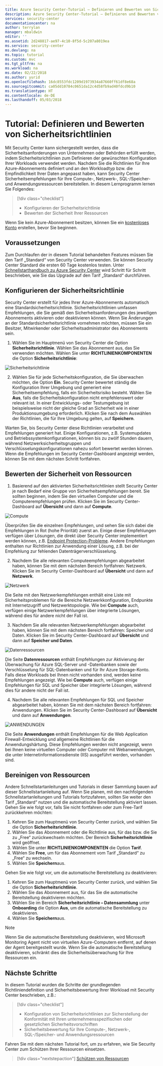 ```yaml
---
title: Azure Security Center-Tutorial – Definieren und Bewerten von Sicherheitsrichtlinien | Microsoft-Dokumentation
description: Azure Security Center-Tutorial – Definieren und Bewerten von Sicherheitsrichtlinien
services: security-center
documentationcenter: na
author: terrylan
manager: mbaldwin
editor: ''
ms.assetid: 2d248817-ae97-4c10-8f5d-5c207a8019ea
ms.service: security-center
ms.devlang: na
ms.topic: tutorial
ms.custom: mvc
ms.tgt_pltfrm: na
ms.workload: na
ms.date: 02/22/2018
ms.author: yurid
ms.openlocfilehash: 16dc8553fdc1209d1973934a87660ff61df8e68a
ms.sourcegitcommit: ca05dd10784c0651da12c4d58fb9ad40fdcd9b10
ms.translationtype: HT
ms.contentlocale: de-DE
ms.lasthandoff: 05/03/2018
---
```

# <a name="tutorial-define-and-assess-security-policies"></a>Tutorial: Definieren und Bewerten von Sicherheitsrichtlinien
Mit Security Center kann sichergestellt werden, dass die Sicherheitsanforderungen von Unternehmen oder Behörden erfüllt werden, indem Sicherheitsrichtlinien zum Definieren der gewünschten Konfiguration Ihrer Workloads verwendet werden. Nachdem Sie die Richtlinien für Ihre Azure-Abonnements definiert und an den Workloadtyp bzw. die Empfindlichkeit Ihrer Daten angepasst haben, kann Security Center Sicherheitsempfehlungen für Ihre Compute-, Netzwerk-, SQL-/Speicher- und Anwendungsressourcen bereitstellen. In diesem Lernprogramm lernen Sie Folgendes:

> [!div class="checklist"]
> * Konfigurieren der Sicherheitsrichtlinie
> * Bewerten der Sicherheit Ihrer Ressourcen

Wenn Sie kein Azure-Abonnement besitzen, können Sie ein [kostenloses Konto](https://azure.microsoft.com/pricing/free-trial/) erstellen, bevor Sie beginnen.

## <a name="prerequisites"></a>Voraussetzungen
Zum Durchlaufen der in diesem Tutorial behandelten Features müssen Sie den Tarif „Standard“ von Security Center verwenden. Sie können Security Center Standard die ersten 60 Tage kostenlos testen. Unter [Schnellstarthandbuch zu Azure Security Center](security-center-get-started.md) wird Schritt für Schritt beschrieben, wie Sie das Upgrade auf den Tarif „Standard“ durchführen.

## <a name="configure-security-policy"></a>Konfigurieren der Sicherheitsrichtlinie
Security Center erstellt für jedes Ihrer Azure-Abonnements automatisch eine Standardsicherheitsrichtlinie. Sicherheitsrichtlinien umfassen Empfehlungen, die Sie gemäß den Sicherheitsanforderungen des jeweiligen Abonnements aktivieren oder deaktivieren können. Wenn Sie Änderungen an der Standardsicherheitsrichtlinie vornehmen möchten, müssen Sie ein Besitzer, Mitwirkender oder Sicherheitsadministrator des Abonnements sein.

1. Wählen Sie im Hauptmenü von Security Center die Option **Sicherheitsrichtlinie**. Wählen Sie das Abonnement aus, das Sie verwenden möchten. Wählen Sie unter **RICHTLINIENKOMPONENTEN** die Option **Sicherheitsrichtlinie**:

  ![Sicherheitsrichtlinie](./media/tutorial-security-policy/tutorial-security-policy-fig1.png)  

2. Wählen Sie für jede Sicherheitskonfiguration, die Sie überwachen möchten, die Option **Ein**. Security Center bewertet ständig die Konfiguration Ihrer Umgebung und generiert eine Sicherheitsempfehlung, falls ein Sicherheitsrisiko besteht. Wählen Sie **Aus**, falls die Sicherheitskonfiguration nicht empfehlenswert oder relevant ist. In einer Entwicklungs- oder Testumgebung ist beispielsweise nicht der gleiche Grad an Sicherheit wie in einer Produktionsumgebung erforderlich. Klicken Sie nach dem Auswählen der Richtlinien, die für Ihre Umgebung gelten, auf **Speichern**.

Warten Sie, bis Security Center diese Richtlinien verarbeitet und Empfehlungen generiert hat. Einige Konfigurationen, z.B. Systemupdates und Betriebssystemkonfigurationen, können bis zu zwölf Stunden dauern, während Netzwerksicherheitsgruppen und Verschlüsselungskonfigurationen nahezu sofort bewertet werden können. Wenn die Empfehlungen im Security Center-Dashboard angezeigt werden, können Sie mit dem nächsten Schritt fortfahren.

## <a name="assess-security-of-resources"></a>Bewerten der Sicherheit von Ressourcen
1. Basierend auf den aktivierten Sicherheitsrichtlinien stellt Security Center je nach Bedarf eine Gruppe von Sicherheitsempfehlungen bereit. Sie sollten beginnen, indem Sie den virtuellen Computer und die Computerempfehlungen prüfen. Klicken Sie im Security Center-Dashboard auf **Übersicht** und dann auf **Compute**.

  ![Compute](./media/tutorial-security-policy/tutorial-security-policy-fig2.png)

  Überprüfen Sie die einzelnen Empfehlungen, und sehen Sie sich dabei die Empfehlungen in Rot (hohe Priorität) zuerst an. Einige dieser Empfehlungen verfügen über Lösungen, die direkt über Security Center implementiert werden können, z.B. [Endpoint Protection-Probleme](https://docs.microsoft.com/azure/security-center/security-center-install-endpoint-protection). Andere Empfehlungen enthalten nur Richtlinien zur Anwendung einer Lösung, z.B. bei der Empfehlung zur fehlenden Datenträgerverschlüsselung.

2. Nachdem Sie alle relevanten Computeempfehlungen abgearbeitet haben, können Sie mit dem nächsten Bereich fortfahren: Netzwerk. Klicken Sie im Security Center-Dashboard auf **Übersicht** und dann auf **Netzwerk**.

  ![Netzwerk](./media/tutorial-security-policy/tutorial-security-policy-fig3.png)

  Die Seite mit den Netzwerkempfehlungen enthält eine Liste mit Sicherheitsproblemen für die Bereiche Netzwerkkonfiguration, Endpunkte mit Internetzugriff und Netzwerktopologie. Wie bei **Compute** auch, verfügen einige Netzwerkempfehlungen über integrierte Lösungen, während dies für andere nicht der Fall ist.

3. Nachdem Sie alle relevanten Netzwerkempfehlungen abgearbeitet haben, können Sie mit dem nächsten Bereich fortfahren: Speicher und Daten. Klicken Sie im Security Center-Dashboard auf **Übersicht** und dann auf **Speicher und Daten**.

  ![Datenressourcen](./media/tutorial-security-policy/tutorial-security-policy-fig4.png)

  Die Seite **Datenressourcen** enthält Empfehlungen zur Aktivierung der Überwachung für Azure SQL-Server und -Datenbanken sowie der Verschlüsselung für SQL-Datenbanken und für Ihr Azure Storage-Konto. Falls diese Workloads bei Ihnen nicht vorhanden sind, werden keine Empfehlungen angezeigt. Wie bei **Compute** auch, verfügen einige Empfehlungen für SQL und Speicher über integrierte Lösungen, während dies für andere nicht der Fall ist.

4. Nachdem Sie alle relevanten Empfehlungen für SQL und Speicher abgearbeitet haben, können Sie mit dem nächsten Bereich fortfahren: Anwendungen. Klicken Sie im Security Center-Dashboard auf **Übersicht** und dann auf **Anwendungen**.

  ![ANWENDUNGEN](./media/tutorial-security-policy/tutorial-security-policy-fig5.png)

  Die Seite **Anwendungen** enthält Empfehlungen für die Web Application Firewall-Entwicklung und allgemeine Richtlinien für die Anwendungshärtung. Diese Empfehlungen werden nicht angezeigt, wenn bei Ihnen keine virtuellen Computer oder Computer mit Webanwendungen, die unter Internetinformationsdienste (IIS) ausgeführt werden, vorhanden sind.

## <a name="clean-up-resources"></a>Bereinigen von Ressourcen
Andere Schnellstartanleitungen und Tutorials in dieser Sammlung bauen auf dieser Schnellstartanleitung auf. Wenn Sie planen, mit den nachfolgenden Schnellstartanleitungen und Tutorials fortzufahren, sollten Sie weiter den Tarif „Standard“ nutzen und die automatische Bereitstellung aktiviert lassen. Gehen Sie wie folgt vor, falls Sie nicht fortfahren oder zum Free-Tarif zurückkehren möchten:

1. Kehren Sie zum Hauptmenü von Security Center zurück, und wählen Sie die Option **Sicherheitsrichtlinie**.
2. Wählen Sie das Abonnement oder die Richtlinie aus, für das bzw. die Sie zu „Free“ zurückwechseln möchten. Der Bereich **Sicherheitsrichtlinie** wird geöffnet.
3. Wählen Sie unter **RICHTLINIENKOMPONENTEN** die Option **Tarif**.
4. Wählen Sie **Free**, um für das Abonnement vom Tarif „Standard“ zu „Free“ zu wechseln.
5. Wählen Sie **Speichern**aus.

Gehen Sie wie folgt vor, um die automatische Bereitstellung zu deaktivieren:

1. Kehren Sie zum Hauptmenü von Security Center zurück, und wählen Sie die Option **Sicherheitsrichtlinie**.
2. Wählen Sie das Abonnement aus, für das Sie die automatische Bereitstellung deaktivieren möchten.
3. Wählen Sie im Bereich **Sicherheitsrichtlinie – Datensammlung** unter **Onboarding** die Option **Aus**, um die automatische Bereitstellung zu deaktivieren.
4. Wählen Sie **Speichern**aus.

>[!NOTE]
> Wenn Sie die automatische Bereitstellung deaktivieren, wird Microsoft Monitoring Agent nicht von virtuellen Azure-Computern entfernt, auf denen der Agent bereitgestellt wurde. Wenn Sie die automatische Bereitstellung deaktivieren, schränkt dies die Sicherheitsüberwachung für Ihre Ressourcen ein.
>

## <a name="next-steps"></a>Nächste Schritte
In diesem Tutorial wurden die Schritte der grundlegenden Richtliniendefinition und Sicherheitsbewertung Ihrer Workload mit Security Center beschrieben, z.B.:

> [!div class="checklist"]
> * Konfiguration von Sicherheitsrichtlinien zur Sicherstellung der Konformität mit Ihren unternehmensspezifischen oder gesetzlichen Sicherheitsvorschriften
> * Sicherheitsbewertung für Ihre Compute-, Netzwerk-, SQL-/Speicher- und Anwendungsressourcen

Fahren Sie mit dem nächsten Tutorial fort, um zu erfahren, wie Sie Security Center zum Schützen Ihrer Ressourcen einsetzen.

> [!div class="nextstepaction"]
> [Schützen von Ressourcen](tutorial-protect-resources.md)
